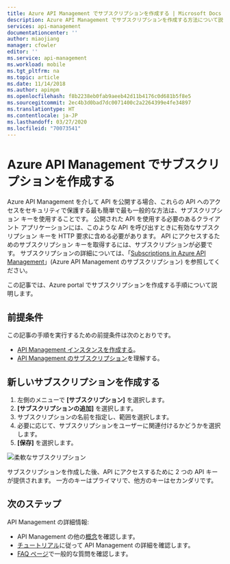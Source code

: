 ```yaml
---
title: Azure API Management でサブスクリプションを作成する | Microsoft Docs
description: Azure API Management でサブスクリプションを作成する方法について説明します。
services: api-management
documentationcenter: ''
author: miaojiang
manager: cfowler
editor: ''
ms.service: api-management
ms.workload: mobile
ms.tgt_pltfrm: na
ms.topic: article
ms.date: 11/14/2018
ms.author: apimpm
ms.openlocfilehash: f8b2238eb0fab9aeeb42d11b4176c0d681b5f8e5
ms.sourcegitcommit: 2ec4b3d0bad7dc0071400c2a2264399e4fe34897
ms.translationtype: HT
ms.contentlocale: ja-JP
ms.lasthandoff: 03/27/2020
ms.locfileid: "70073541"
---
```

# <a name="create-subscriptions-in-azure-api-management"></a>Azure API Management でサブスクリプションを作成する

Azure API Management を介して API を公開する場合、これらの API へのアクセスをセキュリティで保護する最も簡単で最も一般的な方法は、サブスクリプション キーを使用することです。 公開された API を使用する必要のあるクライアント アプリケーションには、このような API を呼び出すときに有効なサブスクリプション キーを HTTP 要求に含める必要があります。 API にアクセスするためのサブスクリプション キーを取得するには、サブスクリプションが必要です。 サブスクリプションの詳細については、「[Subscriptions in Azure API Management](api-management-subscriptions.md)」(Azure API Management のサブスクリプション) を参照してください。

この記事では、Azure portal でサブスクリプションを作成する手順について説明します。

## <a name="prerequisites"></a>前提条件

この記事の手順を実行するための前提条件は次のとおりです。

+ [API Management インスタンスを作成する](get-started-create-service-instance.md)。
+ [API Management のサブスクリプション](api-management-subscriptions.md)を理解する。

## <a name="create-a-new-subscription"></a>新しいサブスクリプションを作成する

1. 左側のメニューで **[サブスクリプション]** を選択します。
2. **[サブスクリプションの追加]** を選択します。
3. サブスクリプションの名前を指定し、範囲を選択します。
4. 必要に応じて、サブスクリプションをユーザーに関連付けるかどうかを選択します。
5. **[保存]** を選択します。

![柔軟なサブスクリプション](./media/api-management-subscriptions/flexible-subscription.png)

サブスクリプションを作成した後、API にアクセスするために 2 つの API キーが提供されます。 一方のキーはプライマリで、他方のキーはセカンダリです。 

## <a name="next-steps"></a>次のステップ
API Management の詳細情報:

+ API Management の他の[概念](api-management-terminology.md)を確認します。
+ [チュートリアル](import-and-publish.md)に従って API Management の詳細を確認します。
+ [FAQ ページ](api-management-faq.md)で一般的な質問を確認します。